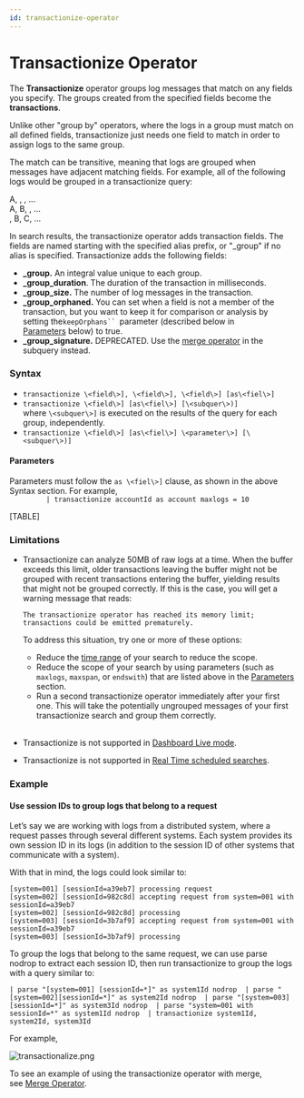 ```yaml
---
id: transactionize-operator
---
```


# Transactionize Operator

The **Transactionize** operator groups log messages that match on any
fields you specify. The groups created from the specified fields become
the **transactions**.

Unlike other "group by" operators, where the logs in a group must match
on all defined fields, transactionize just needs one field to match in
order to assign logs to the same group.

The match can be transitive, meaning that logs are grouped when messages
have adjacent matching fields. For example, all of the following logs
would be grouped in a transactionize query:

A, , , ...  
A, B, , ...  
, B, C, ...

In search results, the transactionize operator adds transaction fields.
The fields are named starting with the specified alias prefix, or
"\_group" if no alias is specified. Transactionize adds the following
fields:

-   **\_group.** An integral value unique to each group.
-   **\_group_duration**. The duration of the transaction in
    milliseconds.
-   **\_group_size.** The number of log messages in the transaction.
-   **\_group_orphaned.** You can set when a field is not a member of
    the transaction, but you want to keep it for comparison or analysis
    by setting the`keepOrphans`` `parameter (described below in
    [Parameters](./Transactionize-operator.md "Transactionize Operator") below)
    to true.
-   **\_group_signature.** DEPRECATED. Use the [merge
    operator](Merge-Operator.md "Merge operator") in the subquery
    instead.

### Syntax

-   `transactionize \<field\>], \<field\>], \<field\>] [as\<fiel\>]`
-   `transactionize \<field\>] [as\<fiel\>] [\<subquer\>)]`  
    where `\<subquer\>]` is executed on the results of the query for
    each group, independently.
-   `transactionize \<field\>] [as\<fiel\>] \<parameter\>] [\<subquer\>)]`

#### Parameters

Parameters must follow the `as \<fiel\>]` clause, as shown in the above
Syntax section. For example,   
`         | transactionize accountId as account maxlogs = 10`

[TABLE]

### Limitations

-   Transactionize can analyze 50MB of raw logs at a time. When the
    buffer exceeds this limit, older transactions leaving the buffer
    might not be grouped with recent transactions entering the buffer,
    yielding results that might not be grouped correctly. If this is the
    case, you will get a warning message that reads:  
      
    `The transactionize operator has reached its memory limit; transactions could be emitted prematurely.`  
      
    To address this situation, try one or more of these options:
    -   Reduce the [time
        range](../../Get-Started-with-Search/How-to-Build-a-Search/Set-the-Time-Range.md "Set the Time Range") of
        your search to reduce the scope.
    -   Reduce the scope of your search by using parameters (such as
        `maxlogs`, `maxspan`, or `endswith`) that are listed above in
        the
        [Parameters](./Transactionize-operator.md "Transactionize Operator")
        section.
    -   Run a second transactionize operator immediately after your
        first one. This will take the potentially ungrouped messages of
        your first transactionize search and group them correctly.  
         
-   Transactionize is not supported in [Dashboard Live
    mode](../../../Visualizations-and-Alerts/Dashboards/Restricted_Operators_in_Dashboards.md "Restricted Operators in Dashboards").
-   Transactionize is not supported in [Real Time scheduled
    searches](../../../Visualizations-and-Alerts/Alerts/Scheduled-Searches/Create_a_Real_Time_Alert.md "Create a Real Time Alert").

### Example

#### Use session IDs to group logs that belong to a request

Let’s say we are working with logs from a distributed system, where a
request passes through several different systems. Each system provides
its own session ID in its logs (in addition to the session ID of other
systems that communicate with a system).

With that in mind, the logs could look similar to:

    [system=001] [sessionId=a39eb7] processing request
    [system=002] [sessionId=982c8d] accepting request from system=001 with sessionId=a39eb7
    [system=002] [sessionId=982c8d] processing
    [system=003] [sessionId=3b7af9] accepting request from system=001 with sessionId=a39eb7
    [system=003] [sessionId=3b7af9] processing

To group the logs that belong to the same request, we can use parse
nodrop to extract each session ID, then run transactionize to group the
logs with a query similar to:

`| parse "[system=001] [sessionId=*]" as system1Id nodrop  | parse "[system=002][sessionId=*]" as system2Id nodrop  | parse "[system=003][sessionId=*]" as system3Id nodrop  | parse "system=001 with sessionId=*" as system1Id nodrop  | transactionize system1Id, system2Id, system3Id`

For example,

![transactionalize.png](../../static/img/Search-Query-Language/Transaction-Analytics/Transactionize-operator/transactionalize.png)

To see an example of using the transactionize operator with merge,
see [Merge Operator](Merge-Operator.md "Merge Operator"). 
